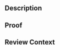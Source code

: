 ## Description
<!-- Please include a summary of the changes made in this PR along with any context that may be helpful for the reviewer. -->


## Proof
<!-- Attach screenshots or other proof that the changes made are effective. -->


## Review Context
<!-- If the changes are complex or there are many changes, attach a video (Loom, QuickTime, etc.) to guide the reviewer. -->
